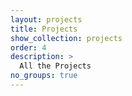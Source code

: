 ```yaml
---
layout: projects
title: Projects
show_collection: projects
order: 4
description: >
  All the Projects
no_groups: true
---
```

